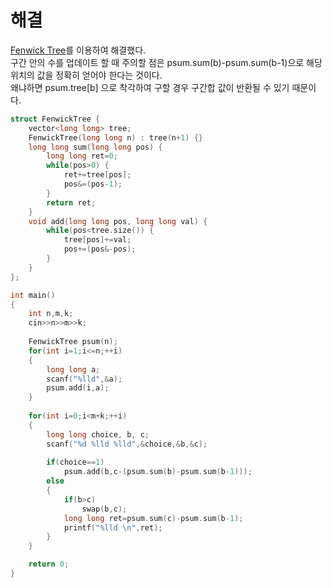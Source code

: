 # 해결 
[Fenwick Tree](https://www.acmicpc.net/blog/view/21)를 이용하여 해결했다.   
구간 안의 수를 업데이트 할 때 주의할 점은 psum.sum(b)-psum.sum(b-1)으로 해당 위치의 값을 정확히 얻어야 한다는 것이다.  
왜냐하면 psum.tree[b] 으로 착각하여 구할 경우 구간합 값이 반환될 수 있기 때문이다.  
```c++
struct FenwickTree {
    vector<long long> tree;
    FenwickTree(long long n) : tree(n+1) {}
    long long sum(long long pos) {
        long long ret=0;
        while(pos>0) {
            ret+=tree[pos];
            pos&=(pos-1);
        }
        return ret;
    }
    void add(long long pos, long long val) {
        while(pos<tree.size()) {
            tree[pos]+=val;
            pos+=(pos&-pos);
        }
    }
};

int main()
{
    int n,m,k;
    cin>>n>>m>>k;
    
    FenwickTree psum(n);
    for(int i=1;i<=n;++i)
    {
        long long a;
        scanf("%lld",&a);
        psum.add(i,a);
    }
    
    for(int i=0;i<m+k;++i)
    {
        long long choice, b, c;
        scanf("%d %lld %lld",&choice,&b,&c);
        
        if(choice==1)
            psum.add(b,c-(psum.sum(b)-psum.sum(b-1)));
        else
        {
            if(b>c)
                swap(b,c);
            long long ret=psum.sum(c)-psum.sum(b-1);
            printf("%lld \n",ret);
        }
    }

    return 0;
}
```
